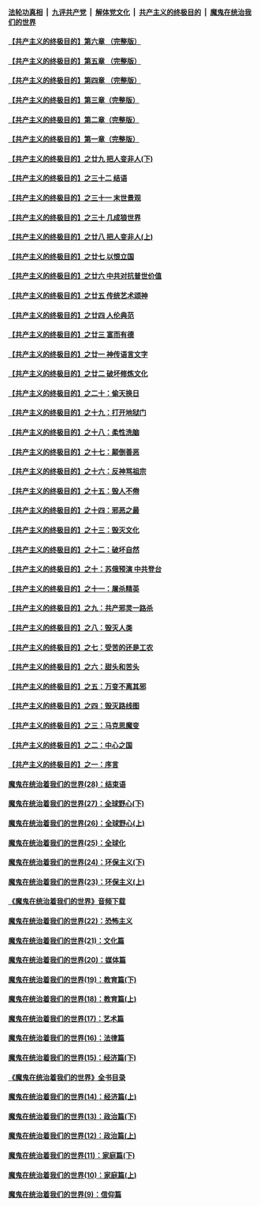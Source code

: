 ####  [法轮功真相](../../../../basic/blob/master/README.md?t=12020752) &nbsp;|&nbsp; [九评共产党](../../../../9ping.md/blob/master/README.md?t=12020752) &nbsp;|&nbsp; [解体党文化](../../../../jtdwh.md/blob/master/README.md?t=12020752)  &nbsp;|&nbsp; [共产主义的终极目的](../../../../gczydzjmd.md/blob/master/README.md?t=12020752) &nbsp;|&nbsp; [魔鬼在统治我们的世界](../../../../mgztzwmdsj.md/blob/master/README.md?t=12020752) 

#### [【共产主义的终极目的】第六章 （完整版）](../pages/nsc422/n11428913.md?t=12020752) 

#### [【共产主义的终极目的】第五章 （完整版）](../pages/nsc422/n11428912.md?t=12020752) 

#### [【共产主义的终极目的】第四章 （完整版）](../pages/nsc422/n11428907.md?t=12020752) 

#### [【共产主义的终极目的】第三章（完整版）](../pages/nsc422/n11428848.md?t=12020752) 

#### [【共产主义的终极目的】第二章（完整版）](../pages/nsc422/n11428831.md?t=12020752) 

#### [【共产主义的终极目的】第一章（完整版）](../pages/nsc422/n11417651.md?t=12020752) 

#### [【共产主义的终极目的】之廿九 把人变非人(下)](../pages/nsc422/n11344140.md?t=12020752) 

#### [【共产主义的终极目的】之三十二 结语](../pages/nsc422/n11360535.md?t=12020752) 

#### [【共产主义的终极目的】之三十一 末世景观](../pages/nsc422/n11351129.md?t=12020752) 

#### [【共产主义的终极目的】之三十 几成狼世界](../pages/nsc422/n11348280.md?t=12020752) 

#### [【共产主义的终极目的】之廿八 把人变非人(上)](../pages/nsc422/n11340492.md?t=12020752) 

#### [【共产主义的终极目的】之廿七 以恨立国](../pages/nsc422/n11336944.md?t=12020752) 

#### [【共产主义的终极目的】之廿六 中共对抗普世价值](../pages/nsc422/n11324785.md?t=12020752) 

#### [【共产主义的终极目的】之廿五 传统艺术颂神](../pages/nsc422/n11296396.md?t=12020752) 

#### [【共产主义的终极目的】之廿四 人伦典范](../pages/nsc422/n11296397.md?t=12020752) 

#### [【共产主义的终极目的】之廿三 富而有德](../pages/nsc422/n11283598.md?t=12020752) 

#### [【共产主义的终极目的】之廿一 神传语言文字](../pages/nsc422/n11263265.md?t=12020752) 

#### [【共产主义的终极目的】之廿二 破坏修炼文化](../pages/nsc422/n11245728.md?t=12020752) 

#### [【共产主义的终极目的】之二十：偷天换日](../pages/nsc422/n11238846.md?t=12020752) 

#### [【共产主义的终极目的】之十九：打开地狱门](../pages/nsc422/n11206376.md?t=12020752) 

#### [【共产主义的终极目的】之十八：柔性洗脑](../pages/nsc422/n11199994.md?t=12020752) 

#### [【共产主义的终极目的】之十七：颠倒善恶](../pages/nsc422/n11179782.md?t=12020752) 

#### [【共产主义的终极目的】之十六：反神骂祖宗](../pages/nsc422/n11166798.md?t=12020752) 

#### [【共产主义的终极目的】之十五：毁人不倦](../pages/nsc422/n11166792.md?t=12020752) 

#### [【共产主义的终极目的】之十四：邪恶之最](../pages/nsc422/n11150249.md?t=12020752) 

#### [【共产主义的终极目的】之十三：毁灭文化](../pages/nsc422/n11135227.md?t=12020752) 

#### [【共产主义的终极目的】之十二：破坏自然](../pages/nsc422/n11135214.md?t=12020752) 

#### [【共产主义的终极目的】之十：苏俄预演 中共登台](../pages/nsc422/n11118424.md?t=12020752) 

#### [【共产主义的终极目的】之十一：屠杀精英](../pages/nsc422/n11118442.md?t=12020752) 

#### [【共产主义的终极目的】之九：共产邪灵一路杀](../pages/nsc422/n11114139.md?t=12020752) 

#### [【共产主义的终极目的】之八：毁灭人类](../pages/nsc422/n11108503.md?t=12020752) 

#### [【共产主义的终极目的】之七：受苦的还是工农](../pages/nsc422/n11101809.md?t=12020752) 

#### [【共产主义的终极目的】之六：甜头和苦头](../pages/nsc422/n11096971.md?t=12020752) 

#### [【共产主义的终极目的】之五：万变不离其邪](../pages/nsc422/n11091285.md?t=12020752) 

#### [【共产主义的终极目的】之四：毁灭路线图](../pages/nsc422/n11086284.md?t=12020752) 

#### [【共产主义的终极目的】之三：马克思魔变](../pages/nsc422/n11061941.md?t=12020752) 

#### [【共产主义的终极目的】之二：中心之国](../pages/nsc422/n11047728.md?t=12020752) 

#### [【共产主义的终极目的】之一：序言](../pages/nsc422/n11086077.md?t=12020752) 

#### [魔鬼在统治着我们的世界(28)：结束语](../pages/nsc422/n10936246.md?t=12020752) 

#### [魔鬼在统治着我们的世界(27)：全球野心(下)](../pages/nsc422/n10928319.md?t=12020752) 

#### [魔鬼在统治着我们的世界(26)：全球野心(上)](../pages/nsc422/n10900318.md?t=12020752) 

#### [魔鬼在统治着我们的世界(25)：全球化](../pages/nsc422/n10788205.md?t=12020752) 

#### [魔鬼在统治着我们的世界(24)：环保主义(下)](../pages/nsc422/n10695307.md?t=12020752) 

#### [魔鬼在统治着我们的世界(23)：环保主义(上)](../pages/nsc422/n10688613.md?t=12020752) 

#### [《魔鬼在统治着我们的世界》音频下载](../pages/nsc422/n10635553.md?t=12020752) 

#### [魔鬼在统治着我们的世界(22)：恐怖主义](../pages/nsc422/n10614727.md?t=12020752) 

#### [魔鬼在统治着我们的世界(21)：文化篇](../pages/nsc422/n10597706.md?t=12020752) 

#### [魔鬼在统治着我们的世界(20)：媒体篇](../pages/nsc422/n10586579.md?t=12020752) 

#### [魔鬼在统治着我们的世界(19)：教育篇(下)](../pages/nsc422/n10564808.md?t=12020752) 

#### [魔鬼在统治着我们的世界(18)：教育篇(上)](../pages/nsc422/n10526970.md?t=12020752) 

#### [魔鬼在统治着我们的世界(17)：艺术篇](../pages/nsc422/n10499093.md?t=12020752) 

#### [魔鬼在统治着我们的世界(16)：法律篇](../pages/nsc422/n10485969.md?t=12020752) 

#### [魔鬼在统治着我们的世界(15)：经济篇(下)](../pages/nsc422/n10469975.md?t=12020752) 

#### [《魔鬼在统治着我们的世界》全书目录](../pages/nsc422/n10464261.md?t=12020752) 

#### [魔鬼在统治着我们的世界(14)：经济篇(上)](../pages/nsc422/n10457370.md?t=12020752) 

#### [魔鬼在统治着我们的世界(13)：政治篇(下)](../pages/nsc422/n10448270.md?t=12020752) 

#### [魔鬼在统治着我们的世界(12)：政治篇(上)](../pages/nsc422/n10444576.md?t=12020752) 

#### [魔鬼在统治着我们的世界(11)：家庭篇(下)](../pages/nsc422/n10440961.md?t=12020752) 

#### [魔鬼在统治着我们的世界(10)：家庭篇(上)](../pages/nsc422/n10435448.md?t=12020752) 

#### [魔鬼在统治着我们的世界(9)：信仰篇](../pages/nsc422/n10432159.md?t=12020752) 

